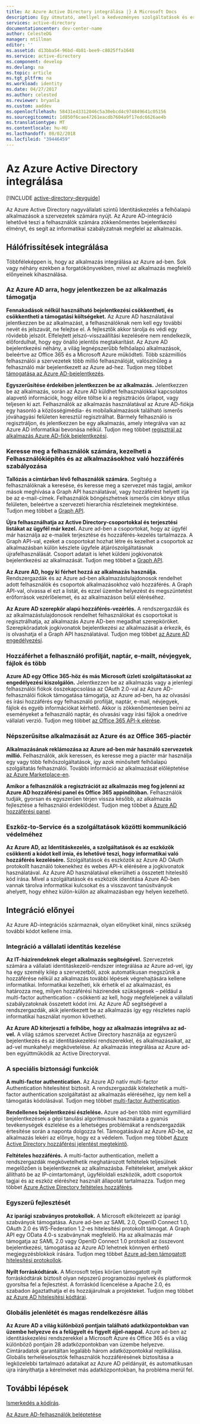 ```yaml
---
title: Az Azure Active Directory integrálása |} A Microsoft Docs
description: Egy útmutató, amellyel a kedvezményes szolgáltatások és erőforrások az Azure Active Directory-integráció.
services: active-directory
documentationcenter: dev-center-name
author: CelesteDG
manager: mtillman
editor: ''
ms.assetid: d13bba54-96bd-4b81-bee9-c8025ffa1648
ms.service: active-directory
ms.component: develop
ms.devlang: na
ms.topic: article
ms.tgt_pltfrm: na
ms.workload: identity
ms.date: 04/27/2017
ms.author: celested
ms.reviewer: bryanla
ms.custom: aaddev
ms.openlocfilehash: 58431e43312046c5a30ebcd4c974849641c05156
ms.sourcegitcommit: 1d850f6cae47261eacdb7604a9f17edc6626ae4b
ms.translationtype: MT
ms.contentlocale: hu-HU
ms.lasthandoff: 08/02/2018
ms.locfileid: "39446459"
---
```

# <a name="integrating-with-azure-active-directory"></a>Az Azure Active Directory integrálása
[!INCLUDE [active-directory-devguide](../../../includes/active-directory-devguide.md)]

Az Azure Active Directory nagyvállalati szintű Identitáskezelés a felhőalapú alkalmazások a szervezetek számára nyújt. Az Azure AD-integráció lehetővé teszi a felhasználók számára zökkenőmentes bejelentkezési élményt, és segít az informatikai szabályzatnak megfelel az alkalmazás.

## <a name="how-to-integrate"></a>Hálófrissítések integrálása
Többféleképpen is, hogy az alkalmazás integrálása az Azure ad-ben. Sok vagy néhány ezekben a forgatókönyvekben, mivel az alkalmazás megfelelő előnyeinek kihasználása.

### <a name="support-azure-ad-as-a-way-to-sign-in-to-your-application"></a>Az Azure AD arra, hogy jelentkezzen be az alkalmazás támogatja
**Fennakadások nélkül használható bejelentkezési csökkentheti, és csökkentheti a támogatási költségeket.** Az Azure AD használatával jelentkezzen be az alkalmazást, a felhasználóknak nem kell egy további nevét és jelszavát, ne felejtse el. A fejlesztők akkor tárolja és védi egy rövidebb jelszót. Elfelejtett jelszó-visszaállítási kezelésére nem rendelkezik, előfordulhat, hogy egy önálló jelentős megtakarítást. Az Azure AD bejelentkezési néhány, a világ legnépszerűbb felhőalapú alkalmazások, beleértve az Office 365 és a Microsoft Azure működteti. Több százmilliós felhasználói a szervezetek több millió felhasználóját, valószínűleg a felhasználó már bejelentkezett az Azure ad-hez. Tudjon meg többet [támogatása az Azure AD-bejelentkezés](active-directory-authentication-scenarios.md).

**Egyszerűsítése érdekében jelentkezzen be az alkalmazás.**  Jelentkezzen be az alkalmazás, során az Azure AD küldhet felhasználókkal kapcsolatos alapvető információk, hogy előre töltse ki a regisztrációs űrlapot, vagy teljesen ki azt. Felhasználók az alkalmazás használatával az Azure AD-fiókja egy hasonló a közösségimédia- és mobilalkalmazások található ismerős jóváhagyási felületen keresztül regisztrálhat. Bármely felhasználó is regisztráljon, és jelentkezzen be egy alkalmazás, amely integrálva van az Azure AD informatikai bevonása nélkül. Tudjon meg többet [regisztrál az alkalmazás Azure AD-fiók bejelentkezési](../../app-service/app-service-mobile-how-to-configure-active-directory-authentication.md).

### <a name="browse-for-users-manage-user-provisioning-and-control-access-to-your-application"></a>Keresse meg a felhasználók számára, kezelheti a Felhasználókiépítés és az alkalmazásokhoz való hozzáférés szabályozása
**Tallózás a címtárban lévő felhasználók számára.**  Segítség a felhasználóknak a keresése, és keresse meg a szervezet más tagjai, amikor mások meghívása a Graph API használatával, vagy hozzáférést helyett írja be az e-mail-címek. Felhasználók böngészhetnek ismerős cím könyv stílus felületen, beleértve a szervezeti hierarchia részleteinek megtekintése. Tudjon meg többet a [Graph API](active-directory-graph-api.md).

**Újra felhasználhatja az Active Directory-csoportokkal és terjesztési listákat az ügyfél már kezel.**  Azure ad-ben a csoportokat, hogy az ügyfél már használja az e-mailek terjesztése és hozzáférés-kezelés tartalmazza. A Graph API-val, ezeket a csoportokat hozhat létre és kezelhet a csoportok az alkalmazásban külön készlete ügyfele átjárószolgáltatásnak újrafelhasználását. Csoport adatait is lehet küldeni jogkivonatok bejelentkezési az alkalmazását. Tudjon meg többet a [Graph API](active-directory-graph-api.md).

**Az Azure AD, hogy ki férhet hozzá az alkalmazás használja.**  Rendszergazdák és az Azure ad-ben alkalmazástulajdonosok rendelhet adott felhasználók és csoportok alkalmazásokhoz való hozzáférés. A Graph API-val, olvassa el ezt a listát, és ezzel üzembe helyezést és megszüntetést erőforrások vezérlőelemet, és az alkalmazáson belül eléréséhez.

**Az Azure AD szerepkör alapú hozzáférés-vezérlés.**  A rendszergazdák és az alkalmazástulajdonosok rendelhet felhasználókat és csoportokat is regisztrálhatja, az alkalmazás Azure AD-ben megadhat szerepköröket. Szerepköradatok jogkivonatok bejelentkezési az alkalmazását a érkezik, és is olvashatja el a Graph API használatával. Tudjon meg többet [az Azure AD engedélyezési](https://cloudblogs.microsoft.com/enterprisemobility/2014/12/18/azure-active-directory-now-with-group-claims-and-application-roles/).

### <a name="get-access-to-users-profile-calendar-email-contacts-files-and-more"></a>Hozzáférhet a felhasználó profilját, naptár, e-mailt, névjegyek, fájlok és több
**Azure AD egy Office 365-höz és más Microsoft üzleti szolgáltatásokat az engedélyezési kiszolgálón.**  Jelentkezzen be az alkalmazás vagy a jelenlegi felhasználói fiókok összekapcsolása az OAuth 2.0-val az Azure AD-felhasználói fiókok támogatása támogatja, az Azure ad-ben, ha az olvasási és írási hozzáférés egy felhasználó profilját, naptár, e-mail, névjegyek, fájlok és egyéb információkat kérhető. Akkor is zökkenőmentesen beírni az eseményeket a felhasználó naptár, és olvasási vagy írási fájlok a onedrive vállalati verzió. Tudjon meg többet [az Office 365 API-k elérése](https://msdn.microsoft.com/office/office365/howto/platform-development-overview).

### <a name="promote-your-application-in-the-azure-and-office-365-marketplaces"></a>Népszerűsítse alkalmazását az Azure és az Office 365-piactér
**Alkalmazásának reklámozása az Azure ad-ben már használó szervezetek millió.**  Felhasználók, akik keressen, és keresse meg a piactér már használja egy vagy több felhőszolgáltatások, így azok minősített felhőalapú szolgáltatás felhasználói. További információ az alkalmazását előléptetése [az Azure Marketplace-en](https://azure.microsoft.com/marketplace/partner-program/).

**Amikor a felhasználók a regisztrációt az alkalmazás meg fog jelenni az Azure AD hozzáférési panel és Office 365 appindítóban.**  Felhasználók tudják, gyorsan és egyszerűen térjen vissza később, az alkalmazás fejlesztése a felhasználói érdeklődést. Tudjon meg többet a [Azure AD hozzáférési panel](../user-help/active-directory-saas-access-panel-introduction.md).

### <a name="secure-device-to-service-and-service-to-service-communication"></a>Eszköz-to-Service és a szolgáltatások közötti kommunikáció védelméhez
**Az Azure AD, az Identitáskezelés, a szolgáltatások és az eszközök csökkenti a kódot kell írnia, és lehetővé teszi, hogy informatikai való hozzáférés kezelésére.**  Szolgáltatások és eszközök az Azure AD OAuth protokollt használó tokenekhez és webes API-k elérésére a jogkivonatok használatával. Az Azure AD használatával elkerülheti a összetett hitelesítő kód írása. Mivel a szolgáltatások és eszközök identitása Azure AD-ben vannak tárolva informatikai kulcsokat és a visszavont tanúsítványok ahelyett, hogy ehhez külön-külön az alkalmazásban egy helyen kezelhető.

## <a name="benefits-of-integration"></a>Integráció előnyei
Az Azure AD-integrációs származnak, olyan előnyöket kínál, nincs szükség további kódot kellene írnia.

### <a name="integration-with-enterprise-identity-management"></a>Integráció a vállalati identitás kezelése
**Az IT-házirendeknek eleget alkalmazás segítségével.**  Szervezetek számára a vállalati identitáskezelő-rendszer integrálása az Azure ad-vel, így ha egy személy kilép a szervezetből, azok automatikusan megszűnik a hozzáférése nélkül az alkalmazás további lépések végrehajtására kellene informatikai. Informatikai kezelheti, kik érhetik el az alkalmazást, és határozza meg, milyen hozzáférési házirendek szükségesek – például a multi-factor authentication - csökkenti az kell, hogy megfeleljenek a vállalati szabályzatoknak összetett kódot írni. Az Azure AD segítségével a rendszergazdák, akik jelentkezett be az alkalmazás így egy részletes napló informatikai használat nyomon követheti.

**Az Azure AD kiterjeszti a felhőbe, hogy az alkalmazás integrálva az ad-vel.**  A világ számos szervezet Active Directory használja az egyszerű bejelentkezés és az identitáskezelési rendszerekkel, és alkalmazásaikat, az ad-vel munkahelyi megkövetelése. Az alkalmazás integrálása az Azure ad-ben együttműködik az Active Directoryval.

### <a name="advanced-security-features"></a>A speciális biztonsági funkciók
**A multi-factor authentication.**  Az Azure AD natív multi-factor Authentication hitelesítést biztosít. A rendszergazdák kötelezhetik a multi-factor authentication szolgáltatást az alkalmazás eléréséhez, így nem kell a támogatás kódolásával. Tudjon meg többet [multi-factor Authentication](https://azure.microsoft.com/documentation/services/multi-factor-authentication/).

**Rendellenes bejelentkezési észlelése.**  Azure ad-ben több mint egymilliárd bejelentkezések a gépi tanulási algoritmusok használata a gyanús tevékenységek észlelése és a lehetséges problémákat a rendszergazdák értesítése során a naponta dolgozza fel. Támogatásával az Azure AD-be, az alkalmazás lekéri az előnye, hogy ez a védelem. Tudjon meg többet [Azure Active Directory hozzáférési jelentést megtekintő](../active-directory-view-access-usage-reports.md).

**Feltételes hozzáférés.**  A multi-factor authentication, mellett a rendszergazdák megkövetelhetik meghatározott feltételek teljesülnek megelőzően is bejelentkeznek az alkalmazásba. Feltételeket, amelyek akkor állítható be az IP-címtartományt, ügyféloldali eszközök, adott csoportok tagjai és az eszköz eléréshez használt állapotát tartalmazza. Tudjon meg többet [Azure Active Directory feltételes hozzáférés](../active-directory-conditional-access-azure-portal.md).

### <a name="easy-development"></a>Egyszerű fejlesztését
**Az iparági szabványos protokollok.**  A Microsoft elkötelezett az iparági szabványok támogatása. Azure ad-ben az SAML 2.0, OpenID Connect 1.0, OAuth 2.0 és WS-Federation 1.2-es hitelesítési protokollt támogat. A Graph API egy OData 4.0-s szabványnak megfelelő. Ha az alkalmazás már támogatja az SAML 2.0 vagy OpenID Connect 1.0 protokoll az összevont bejelentkezési, támogatása az Azure AD lehetnek könnyen érthető megjegyzésblokkok írására. Tudjon meg többet [Azure ad-ben támogatott hitelesítési protokollok](active-directory-authentication-protocols.md).

**Nyílt forráskódtárak.**  A Microsoft teljes körűen támogatott nyílt forráskódtárak biztosít olyan népszerű programozási nyelvek és platformok gyorsítsa fel a fejlesztést. A forráskód licencelése a Apache 2.0, és szabadon ágaztathatja el és hozzájárulnak a projekteket. Tudjon meg többet [az Azure AD hitelesítési kódtárai](active-directory-authentication-libraries.md).

### <a name="worldwide-presence-and-high-availability"></a>Globális jelenlétét és magas rendelkezésre állás
**Az Azure AD a világ különböző pontjain található adatközpontokban van üzembe helyezve és a felügyelt és figyelt éjjel-nappal.**  Azure ad-ben az identitáskezelési rendszerekkel a Microsoft Azure és Office 365 és a világ különböző pontjain 28 adatközpontokban van üzembe helyezve. Címtáradatok garantáltan legalább három adatközpontokkal replikálása. Globális terheléselosztók felhasználók hozzáférésének biztosítása a legközelebbi tartalmazó adataikat az Azure AD példányát, és automatikusan újra irányíthatja a kérelmeket más adatközpontokban, ha probléma merül fel.

## <a name="next-steps"></a>További lépések
[Ismerkedés a kódírás](azure-ad-developers-guide.md#get-started).

[Az Azure AD-felhasználók beléptetése](active-directory-authentication-scenarios.md)

